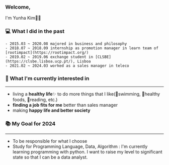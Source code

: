### Welcome,
I'm Yunha Kim🙋‍♀️

### 💻 What I did in the past
```
- 2015.03 ~ 2020.08 majored in business and philosophy
- 2018.07 ~ 2018.09 internship as promotion manager in learn team of [rootimpact](https://rootimpact.org/)
- 2019.02 ~ 2019.06 exchange student in [CLSBE](https://clsbe.lisboa.ucp.pt/), Lisboa
- 2021.02 ~ 2024.03 worked as a sales manager in teleco
```

### 🎁 What I'm currently interested in
---
- living a **healthy life**✨ to do more things that I like(🤿swimming, 🥗healthy foods, 📕reading, etc.)
- **finding a job fits for me** better than sales manager
- making **happy life and better society**

### 📚 My Goal for 2024
---
- To be responsible for what I choose
- Study for Programming Language, Data, Algorithm
: I'm currently learning programming with python. I want to raise my level to significant state so that I can be a data analyst.

